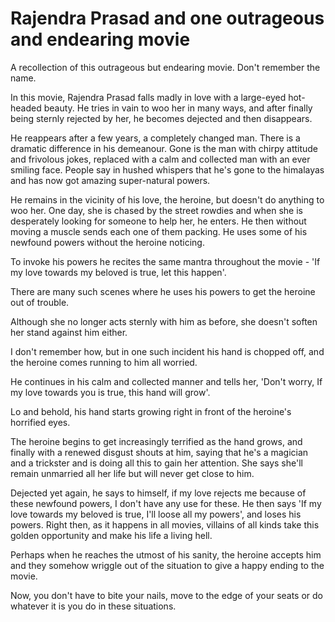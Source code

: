 # Rajendra Prasad and one outrageous and endearing movie

A recollection of this outrageous but endearing movie. Don't remember the name.

In this movie, Rajendra Prasad falls madly in love with a large-eyed hot- headed beauty. 
He tries in vain to woo her in many ways, and after finally being sternly rejected by her, he becomes dejected and then disappears.

He reappears after a few years, a completely changed man. 
There is a dramatic difference in his demeanour. 
Gone is the man with chirpy attitude and frivolous jokes, replaced with a calm and collected man with an ever smiling face. 
People say in hushed whispers that he's gone to the himalayas and has now got amazing super-natural powers.

He remains in the vicinity of his love, the heroine, but doesn't do anything to woo her. 
One day, she is chased by the street rowdies and when she is desperately looking for someone to help her, he enters. 
He then without moving a muscle sends each one of them packing. 
He uses some of his newfound powers without the heroine noticing. 

To invoke his powers he recites the same mantra throughout the movie - 'If my love towards my beloved is true, let this happen'.

There are many such scenes where he uses his powers to get the heroine out of trouble. 

Although she no longer acts sternly with him as before, she doesn't soften her stand against him either.

I don't remember how, but in one such incident his hand is chopped off, and the heroine comes running to him all worried. 

He continues in his calm and collected manner and tells her, 'Don't worry, If my love towards you is true, this hand will grow'. 

Lo and behold, his hand starts growing right in front of the heroine's horrified eyes. 

The heroine begins to get increasingly terrified as the hand grows, and finally with a renewed disgust shouts at him, saying that he's a magician and a trickster and is doing all this to gain her attention. She says she'll remain unmarried all her life but will never get close to him.

Dejected yet again, he says to himself, if my love rejects me because of these newfound powers, I don't have any use for these. He then says 'If my love towards my beloved is true, I'll loose all my powers', and loses his powers. Right then, as it happens in all movies, villains of all kinds take this golden opportunity and make his life a living hell.

Perhaps when he reaches the utmost of his sanity, the heroine accepts him and they somehow wriggle out of the situation to give a happy ending to the movie.

Now, you don't have to bite your nails, move to the edge of your seats or do whatever it is you do in these situations. 


